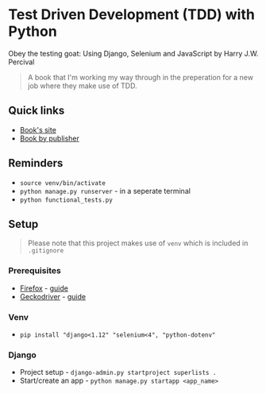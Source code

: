 # Test Driven Development (TDD) with Python
Obey the testing goat: Using Django, Selenium and JavaScript by Harry J.W. Percival

> A book that I'm working my way through in the preperation for a new job where they make use of TDD. 

## Quick links
* [Book's site](https://www.obeythetestinggoat.com/)
* [Book by publisher](https://www.oreilly.com/library/view/test-driven-development-with/9781449365141/pr05.html)

## Reminders

* `source venv/bin/activate`
* `python manage.py runserver` - in a seperate terminal
* `python functional_tests.py`

## Setup

> Please note that this project makes use of `venv` which is included in `.gitignore`

### Prerequisites

* [Firefox](https://www.mozilla.org/en-US/firefox/linux/?utm_medium=referral&utm_source=support.mozilla.org) - [guide](https://support.mozilla.org/en-US/kb/install-firefox-linux)
* [Geckodriver](https://github.com/mozilla/geckodriver) - [guide](https://askubuntu.com/questions/870530/how-to-install-geckodriver-in-ubuntu#871077)

### Venv

* `pip install "django<1.12" "selenium<4", "python-dotenv"`

### Django

* Project setup - `django-admin.py startproject superlists .`
* Start/create an app - `python manage.py startapp <app_name>`
